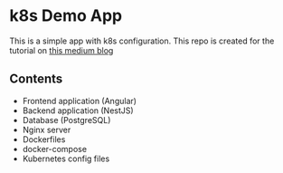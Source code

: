 # k8s Demo App
This is a simple app with k8s configuration. This repo is created for the tutorial on [this medium blog](https://medium.com/@samer.alkhatib/deploy-and-monitor-your-fullstack-application-on-kubernetes-locally-angular-nestjs-postgresql-e5a0ae6faabf)

## Contents
- Frontend application (Angular)
- Backend application (NestJS)
- Database (PostgreSQL)
- Nginx server
- Dockerfiles
- docker-compose
- Kubernetes config files
